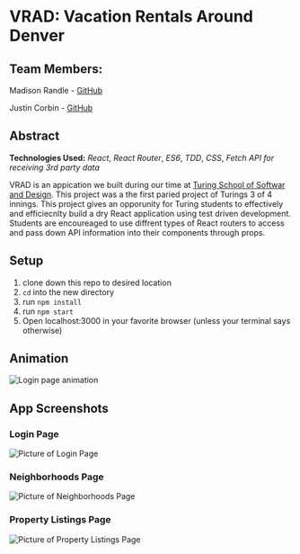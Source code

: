 # VRAD: Vacation Rentals Around Denver

## Team Members:
Madison Randle - [GitHub](https://github.com/madisonrandle)

Justin Corbin - [GitHub](https://github.com/Corbinj22)

## Abstract

**Technologies Used:**
*React*, *React Router*, *ES6*, *TDD*, *CSS*, *Fetch API for receiving 3rd party data*

VRAD is an appication we built during our time at [Turing School of Softwar and Design](http://turing.io). This project was a the first paried project of Turings 3 of 4 innings. This project gives an opporunity for Turing students to effectively and efficiecnlty build a dry React application using test driven development. Students are encoureaged to use diffrent types of React routers to access and pass down API information into their components through props. 

## Setup
1. clone down this repo to desired location
2. `cd` into the new directory
3. run `npm install`
4. run `npm start`
5. Open localhost:3000 in your favorite browser (unless your terminal says otherwise)

## Animation
![Login page animation](https://media.giphy.com/media/elDSmxDEERNcy7REs1/giphy.gif)



## App Screenshots
### Login Page
![Picture of Login Page](https://i.postimg.cc/8crYPTbf/Login-Page.png)

### Neighborhoods Page
![Picture of Neighborhoods Page](https://i.postimg.cc/c1g18Y9w/Neighborhood-Page.png)

### Property Listings Page
![Picture of Property Listings Page](https://i.postimg.cc/5jdRXDP7/Property-Listings-Page.png)
